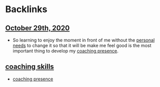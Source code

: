 
# Backlinks
## [October 29th, 2020](<October 29th, 2020.md>)
- So learning to enjoy the moment in front of me without the [personal needs](<personal needs.md>) to change it so that it will be make me feel good is the most important thing to develop my [coaching presence](<coaching presence.md>).

## [coaching skills](<coaching skills.md>)
- [coaching presence](<coaching presence.md>)

